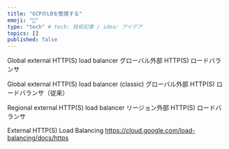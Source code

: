 ```yaml
---
title: "GCPのLBを整理する"
emoji: "📝"
type: "tech" # tech: 技術記事 / idea: アイデア
topics: []
published: false
---
```


Global external HTTP(S) load balancer
グローバル外部 HTTP(S) ロードバランサ

Global external HTTP(S) load balancer (classic)
グローバル外部 HTTP(S) ロードバランサ（従来）

Regional external HTTP(S) load balancer
リージョン外部 HTTP(S) ロードバランサ

External HTTP(S) Load Balancing
https://cloud.google.com/load-balancing/docs/https
